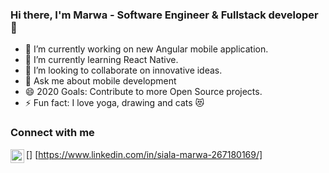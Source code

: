 ### Hi there, I'm Marwa - Software Engineer & Fullstack developer 👋


- 🔭 I’m currently working on new Angular mobile application.
- 🌱 I’m currently learning React Native.
- 👯 I’m looking to collaborate on innovative ideas.
- 💬 Ask me about mobile development 
- 😄 2020 Goals: Contribute to more Open Source projects.
- ⚡ Fun fact: I love yoga, drawing and cats 😻

### Connect with me

[<img align="left" href="" width="22px" src="https://cdn.jsdelivr.net/npm/simple-icons@v3/icons/linkedin.svg" />] [https://www.linkedin.com/in/siala-marwa-267180169/]
